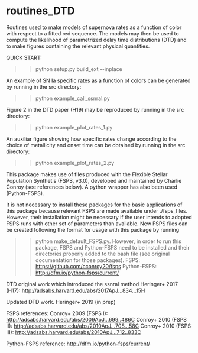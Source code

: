 # routines_DTD
Routines used to make models of supernova rates as a function of
color with respect to a fitted red sequence. The models may then
be used to compute the likelihood of parametrized delay time
distributions (DTD) and to make figures containing the relevant
physical quantities.

QUICK START:
>>python setup.py build_ext --inplace

An example of SN Ia specific rates as a function of colors
can be generated by running in the src directory:
>>python example_call_ssnral.py

Figure 2 in the DTD paper (H19) may be reproduced by running
in the src directory:
>>python example_plot_rates_1.py

An auxiliar figure showing how specific rates change
according to the choice of metallicity and onset time
can be obtained by running in the src directory:
>>python example_plot_rates_2.py

This package makes use of files produced with the
Flexible Stellar Population Synthetis (FSPS, v3.0), developed
and maintained by Charlie Conroy (see references below).
A python wrapper has also been used (Python-FSPS).

It is not necessary to install these packages for the
basic applications of this package because relevant FSPS
are made available under ./fsps_files. However, their
installation might be necessary if the user intends
to adopted FSPS runs with other set of parameters
than available. New FSPS files can be created following the
format for usage with this package by running
>>python make_default_FSPS.py.
However, in order to run this package, FSPS and Python-FSPS
need to be installed and their directories properly added
to the bash file (see original documentation for those
packages).
FSPS: https://github.com/cconroy20/fsps
Python-FSPS: http://dfm.io/python-fsps/current/

DTD original work which introduced the ssnral method
Heringer+ 2017 (H17):
http://adsabs.harvard.edu/abs/2017ApJ...834...15H

Updated DTD work. 
Heringer+ 2019 (in prep)

FSPS references:
Conroy+ 2009 (FSPS I):
http://adsabs.harvard.edu/abs/2009ApJ...699..486C
Conroy+ 2010 (FSPS II):
http://adsabs.harvard.edu/abs/2010ApJ...708...58C
Conroy+ 2010 (FSPS III):
http://adsabs.harvard.edu/abs/2010ApJ...712..833C

Python-FSPS reference:
http://dfm.io/python-fsps/current/
